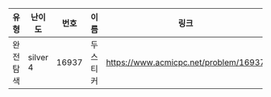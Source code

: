 |유형|난이도|번호|이름|링크|
|------|---|---|---|---|
|완전탐색|silver 4|16937|두 스티커|https://www.acmicpc.net/problem/16937|
